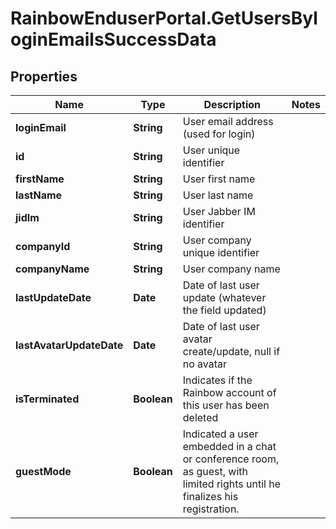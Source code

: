# RainbowEnduserPortal.GetUsersByloginEmailsSuccessData

## Properties

Name | Type | Description | Notes
------------ | ------------- | ------------- | -------------
**loginEmail** | **String** | User email address (used for login) | 
**id** | **String** | User unique identifier | 
**firstName** | **String** | User first name | 
**lastName** | **String** | User last name | 
**jidIm** | **String** | User Jabber IM identifier | 
**companyId** | **String** | User company unique identifier | 
**companyName** | **String** | User company name | 
**lastUpdateDate** | **Date** | Date of last user update (whatever the field updated) | 
**lastAvatarUpdateDate** | **Date** | Date of last user avatar create/update, null if no avatar | 
**isTerminated** | **Boolean** | Indicates if the Rainbow account of this user has been deleted | 
**guestMode** | **Boolean** | Indicated a user embedded in a chat or conference room, as guest, with limited rights until he finalizes his registration. | 


